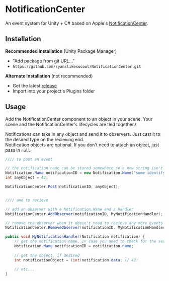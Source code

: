 # NotificationCenter
An event system for Unity + C# based on Apple's [NotificationCenter](https://developer.apple.com/documentation/foundation/notificationcenter).

## Installation
**Recommended Installation** (Unity Package Manager)
- "Add package from git URL..."
- `https://github.com/ryanslikesocool/NotificationCenter.git`

**Alternate Installation** (not recommended)
- Get the latest [release](https://github.com/ryanslikesocool/NotificationCenter/releases)
- Import into your project's Plugins folder

## Usage
Add the NotificationCenter component to an object in your scene.  Your scene and the NotificationCenter's lifecycles are tied together.\

Notifications can take in any object and send it to observers.  Just cast it to the desired type on the recieving end.\
Notification objects are optional.  If you don't need to attach an object, just pass in `null`.

```cs
//// to post an event

// the notification name can be stored somewhere so a new string isn't always created
Notification.Name notificationID = new Notification.Name("some identifying string");
int anyObject = 42;

NotificationCenter.Post(notificationID, anyObject);


//// and to recieve

// add an observer with a Notification.Name and a handler
NotificationCenter.AddObserver(notificationID, MyNotificationHandler);

// remove the observer when it doesn't need to recieve any more events
NotificationCenter.RemoveObserver(notificationID, MyNotificationHandler);

public void MyNotificationHandler(Notification notification) {
	// get the notification name, in case you need to check for the sender
	Notification.Name notificationID = notification.name;
	
	// get the object, if desired
	int notificationObject = (int)notification.data; // 42!
	
	// etc...
}
```
